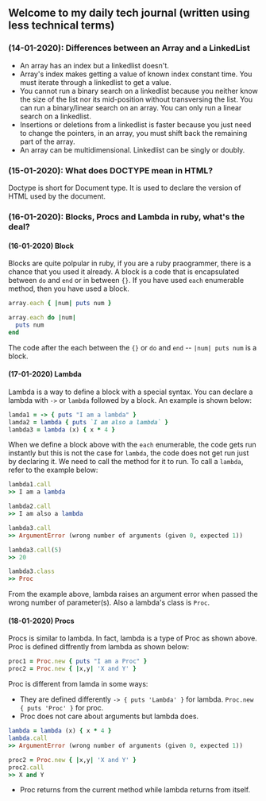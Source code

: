 ## Welcome to my daily tech journal (written using less technical terms)

### (14-01-2020): Differences between an Array and a LinkedList

- An array has an index but a linkedlist doesn't.
- Array's index makes getting a value of known index constant time. You must iterate through a linkedlist to get a value.
- You cannot run a binary search on a linkedlist because you neither know the size of the list nor its mid-position without transversing the list. You can run a binary/linear search on an array. You can only run a linear search on a linkedlist.
- Insertions or deletions from a linkedlist is faster because you just need to change the pointers, in an array, you must shift back the remaining part of the array.
- An array can be multidimensional. Linkedlist can be singly or doubly.

### (15-01-2020): What does DOCTYPE mean in HTML?

Doctype is short for Document type. It is used to declare the version of HTML used by the document.

### (16-01-2020): Blocks, Procs and Lambda in ruby, what's the deal?
#### (16-01-2020) Block

Blocks are quite polpular in ruby, if you are a ruby praogrammer, there is a chance that you used it already. A block is a code that is encapsulated between `do` and `end` or in between `{}`. If you have used `each` enumerable method, then you have used a block.

```ruby
array.each { |num| puts num }

array.each do |num|
  puts num
end
```
The code after the each between the `{}` or `do` and `end` -- `|num| puts num` is a block.

#### (17-01-2020) Lambda
Lambda is a way to define a block with a special syntax. You can declare a lambda with `->` or `lambda` followed by a block. An example is shown below:

```ruby
lamda1 = -> { puts "I am a lambda" }
lamda2 = lambda { puts `I am also a lambda` }
lambda3 = lambda (x) { x * 4 }
```
When we define a block above with the `each` enumerable, the code gets run instantly but this is not the case for `lambda`, the code does not get run just by declaring it. We need to call the method for it to run. To call a `lambda`, refer to the example below:
```ruby
lambda1.call
>> I am a lambda

lambda2.call
>> I am also a lambda

lambda3.call
>> ArgumentError (wrong number of arguments (given 0, expected 1))

lambda3.call(5)
>> 20

lambda3.class
>> Proc
```
From the example above, lambda raises an argument error when passed the wrong number of parameter(s). Also a lambda's class is `Proc`.

#### (18-01-2020) Procs
Procs is similar to lambda. In fact, lambda is a type of Proc as shown above. Proc is defined diffrently from lambda as shown below:
```ruby
proc1 = Proc.new { puts "I am a Proc" }
proc2 = Proc.new { |x,y| 'X and Y' }
```
Proc is different from lamda in some ways:
- They are defined differently
`-> { puts 'Lambda' }` for lambda. `Proc.new { puts 'Proc' }` for proc.
- Proc does not care about arguments but lambda does.
```ruby
lambda = lambda (x) { x * 4 }
lambda.call
>> ArgumentError (wrong number of arguments (given 0, expected 1))

proc2 = Proc.new { |x,y| 'X and Y' }
proc2.call
>> X and Y
```
- Proc returns from the current method while lambda returns from itself.

